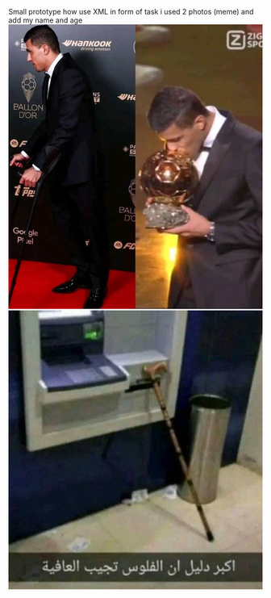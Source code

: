 Small prototype how use XML in form of task i used 2 photos (meme) and add my name and age 
![image alt](https://github.com/FT507/T1-min-meme-Prototyppe/blob/b2af33a658bd7e98db9e4f88ea2a8c18c7e3a4cf/i1.jpg)
![image alt](https://github.com/FT507/T1-min-meme-Prototyppe/blob/57bae9ad7801637bdc11112fca7a834d7d9228cc/i2.jpg)
